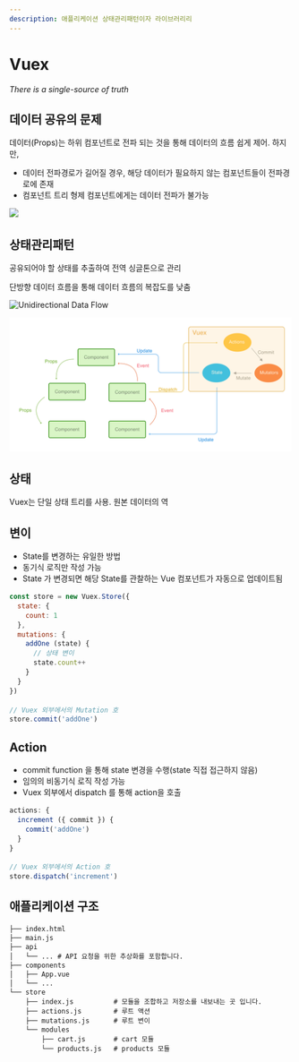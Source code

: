 ```yaml
---
description: 애플리케이션 상태관리패턴이자 라이브러리리
---
```


# Vuex

_There is a single-source of truth_

## 데이터 공유의 문제

데이터\(Props\)는 하위 컴포넌트로 전파 되는 것을 통해 데이터의 흐름 쉽게 제어. 하지만,

* 데이터 전파경로가 길어질 경우, 해당 데이터가 필요하지 않는 컴포넌트들이 전파경로에 존재
* 컴포넌트 트리 형제 컴포넌트에게는 데이터 전파가 불가능

![](../../.gitbook/assets/vuex-problem.png)

## 상태관리패턴

공유되어야 할 상태를 추출하여 전역 싱글톤으로 관리

단방향 데이터 흐름을 통해 데이터 흐름의 복잡도를 낮춤

![Unidirectional Data Flow](../../.gitbook/assets/unidirectional-data-flow.png)

![Vuex&#xB97C; &#xC774;&#xC6A9;&#xD558;&#xC5EC; &#xB3D9;&#xC791;&#xD558;&#xB294; &#xB370;&#xC774;&#xD130; &#xD750;&#xB984;](../../.gitbook/assets/data-flow-with-vuex-1.png)

## 상태

Vuex는 단일 상태 트리를 사용. 원본 데이터의 역

## 변이

* State를 변경하는 유일한 방법
* 동기식 로직만 작성 가능
* State 가 변경되면 해당 State를 관찰하는 Vue 컴포넌트가 자동으로 업데이트됨

```javascript
const store = new Vuex.Store({
  state: {
    count: 1
  },
  mutations: {
    addOne (state) {
      // 상태 변이
      state.count++
    }
  }
})

// Vuex 외부에서의 Mutation 호
store.commit('addOne')
```

## Action

* commit function 을 통해 state 변경을 수행\(state 직접 접근하지 않음\)
* 임의의 비동기식 로직 작성 가능
* Vuex 외부에서 dispatch 를 통해 action을 호출

```javascript
actions: {
  increment ({ commit }) {
    commit('addOne')
  }
}

// Vuex 외부에서의 Action 호
store.dispatch('increment')
```

## 애플리케이션 구조

```text
├── index.html
├── main.js
├── api
│   └── ... # API 요청을 위한 추상화를 포함합니다.
├── components
│   ├── App.vue
│   └── ...
└── store
    ├── index.js          # 모듈을 조합하고 저장소를 내보내는 곳 입니다.
    ├── actions.js        # 루트 액션
    ├── mutations.js      # 루트 변이
    └── modules
        ├── cart.js       # cart 모듈
        └── products.js   # products 모듈
```

